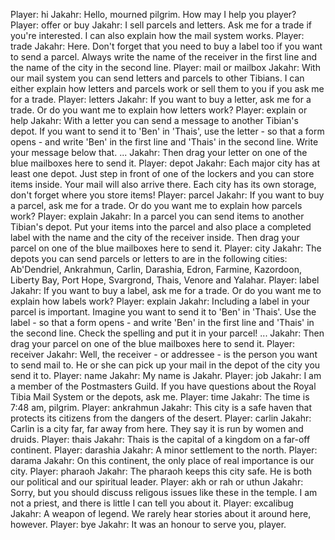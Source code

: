 Player: hi
Jakahr: Hello, mourned pilgrim. How may I help you player?
Player: offer or buy
Jakahr: I sell parcels and letters. Ask me for a trade if you're interested. I can also explain how the mail system works.
Player: trade
Jakahr: Here. Don't forget that you need to buy a label too if you want to send a parcel. Always write the name of the receiver in the first line and the name of the city in the second line.
Player: mail or mailbox
Jakahr: With our mail system you can send letters and parcels to other Tibians. I can either explain how letters and parcels work or sell them to you if you ask me for a trade.
Player: letters
Jakahr: If you want to buy a letter, ask me for a trade. Or do you want me to explain how letters work?
Player: explain or help
Jakahr: With a letter you can send a message to another Tibian's depot. If you want to send it to 'Ben' in 'Thais', use the letter - so that a form opens - and write 'Ben' in the first line and 'Thais' in the second line. Write your message below that. ...
Jakahr: Then drag your letter on one of the blue mailboxes here to send it.
Player: depot
Jakahr: Each major city has at least one depot. Just step in front of one of the lockers and you can store items inside. Your mail will also arrive there. Each city has its own storage, don't forget where you store items!
Player: parcel
Jakahr: If you want to buy a parcel, ask me for a trade. Or do you want me to explain how parcels work?
Player: explain
Jakahr: In a parcel you can send items to another Tibian's depot. Put your items into the parcel and also place a completed label with the name and the city of the receiver inside. Then drag your parcel on one of the blue mailboxes here to send it.
Player: city
Jakahr: The depots you can send parcels or letters to are in the following cities: Ab'Dendriel, Ankrahmun, Carlin, Darashia, Edron, Farmine, Kazordoon, Liberty Bay, Port Hope, Svargrond, Thais, Venore and Yalahar.
Player: label
Jakahr: If you want to buy a label, ask me for a trade. Or do you want me to explain how labels work?
Player: explain
Jakahr: Including a label in your parcel is important. Imagine you want to send it to 'Ben' in 'Thais'. Use the label - so that a form opens - and write 'Ben' in the first line and 'Thais' in the second line. Check the spelling and put it in your parcel! ...
Jakahr: Then drag your parcel on one of the blue mailboxes here to send it.
Player: receiver
Jakahr: Well, the receiver - or addressee - is the person you want to send mail to. He or she can pick up your mail in the depot of the city you send it to.
Player: name
Jakahr: My name is Jakahr.
Player: job
Jakahr: I am a member of the Postmasters Guild. If you have questions about the Royal Tibia Mail System or the depots, ask me.
Player: time
Jakahr: The time is 7:48 am, pilgrim.
Player: ankrahmun
Jakahr: This city is a safe haven that protects its citizens from the dangers of the desert.
Player: carlin
Jakahr: Carlin is a city far, far away from here. They say it is run by women and druids.
Player: thais
Jakahr: Thais is the capital of a kingdom on a far-off continent.
Player: darashia
Jakahr: A minor settlement to the north.
Player: darama
Jakahr: On this continent, the only place of real importance is our city.
Player: pharaoh
Jakahr: The pharaoh keeps this city safe. He is both our political and our spiritual leader.
Player: akh or rah or uthun
Jakahr: Sorry, but you should discuss religous issues like these in the temple. I am not a priest, and there is little I can tell you about it.
Player: excalibug
Jakahr: A weapon of legend. We rarely hear stories about it around here, however.
Player: bye
Jakahr: It was an honour to serve you, player.